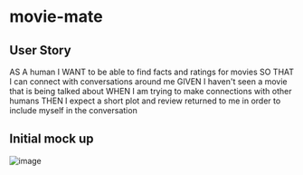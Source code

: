# movie-mate

## User Story

AS A human
I WANT to be able to find facts and ratings for movies
SO THAT I can connect with conversations around me
GIVEN I haven't seen a movie that is being talked about
WHEN I am trying to make connections with other humans
THEN I expect a short plot and review returned to me in order to include myself in the conversation

## Initial mock up

![image](https://user-images.githubusercontent.com/106041115/179863653-7b051d38-11c7-473b-835b-2541d528bac3.png)
